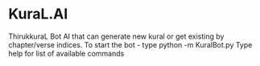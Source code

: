 # KuraL.AI
ThirukkuraL Bot AI that can generate new kural or get existing by chapter/verse indices.
To start the bot - type python -m KuralBot.py
Type help for list of available commands
